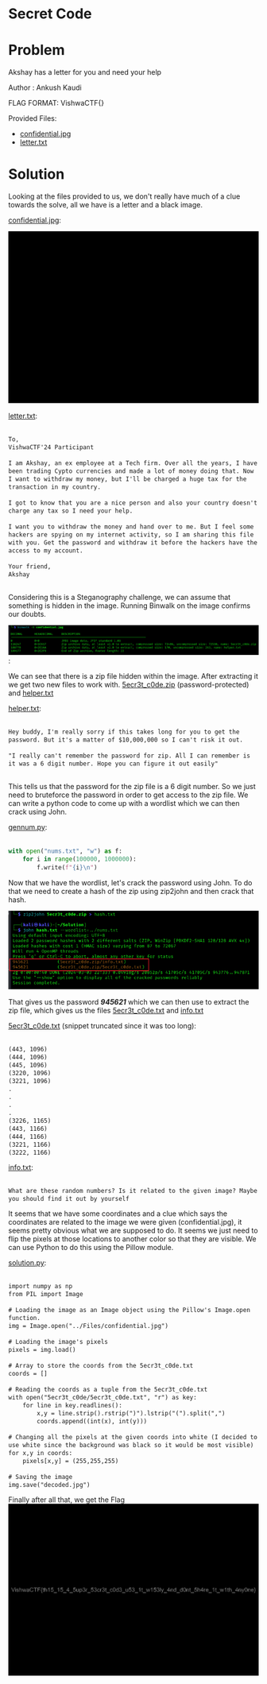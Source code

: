 # Secret Code

# Problem
Akshay has a letter for you and need your help

Author : Ankush Kaudi

FLAG FORMAT:
VishwaCTF{}

Provided Files:
 - [confidential.jpg](Files/confidential.jpg)
 - [letter.txt](Files/letter.txt)

# Solution
Looking at the files provided to us, we don't really have much of a clue towards the solve, all we have is a letter and a black image.

[confidential.jpg](Files/confidential.jpg):

![Black Image](Files/confidential.jpg)

[letter.txt](Files/letter.txt):

```

To,
VishwaCTF'24 Participant

I am Akshay, an ex employee at a Tech firm. Over all the years, I have been trading Cypto currencies and made a lot of money doing that. Now I want to withdraw my money, but I'll be charged a huge tax for the transaction in my country.

I got to know that you are a nice person and also your country doesn't charge any tax so I need your help. 

I want you to withdraw the money and hand over to me. But I feel some hackers are spying on my internet activity, so I am sharing this file with you. Get the password and withdraw it before the hackers have the access to my account.

Your friend,
Akshay


```

Considering this is a Steganography challenge, we can assume that something is hidden in the image. Running Binwalk on the image confirms our doubts.

![Binwalk](Solution/binwalk.png):

We can see that there is a zip file hidden within the image. After extracting it we get two new files to work with. [5ecr3t_c0de.zip](Solution/5ecr3t_c0de.zip) (password-protected) and [helper.txt](Solution/helper.txt)

[helper.txt](Solution/helper.txt):
```

Hey buddy, I'm really sorry if this takes long for you to get the password. But it's a matter of $10,000,000 so I can't risk it out.

"I really can't remember the password for zip. All I can remember is it was a 6 digit number. Hope you can figure it out easily"


```

This tells us that the password for the zip file is a 6 digit number. So we just need to bruteforce the password in order to get access to the zip file. We can write a python code to come up with a wordlist which we can then crack using John.

[gennum.py](Solution/gennum.py):
```python

with open("nums.txt", "w") as f:
    for i in range(100000, 1000000):
        f.write(f"{i}\n")

```
Now that we have the wordlist, let's crack the password using John. To do that we need to create a hash of the zip using zip2john and then crack that hash.

![john.png](Solution/john.png)

That gives us the password _**945621**_ which we can then use to extract the zip file, which gives us the files [5ecr3t_c0de.txt](Solution/5ecr3t_c0de/5ecr3t_c0de.txt) and [info.txt](Solution/5ecr3t_c0de/info.txt)

[5ecr3t_c0de.txt](Solution/5ecr3t_c0de/5ecr3t_c0de.txt) (snippet truncated since it was too long):

```

(443, 1096)
(444, 1096)
(445, 1096)
(3220, 1096)
(3221, 1096)
.
.
.
.
(3226, 1165)
(443, 1166)
(444, 1166)
(3221, 1166)
(3222, 1166)

```

[info.txt](Solution/5ecr3t_c0de/info.txt):
```

What are these random numbers? Is it related to the given image? Maybe you should find it out by yourself

```

It seems that we have some coordinates and a clue which says the coordinates are related to the image we were given (confidential.jpg), it seems pretty obvious what we are supposed to do.
It seems we just need to flip the pixels at those locations to another color so that they are visible. We can use Python to do this using the Pillow module.

[solution.py](Solution/solution.py):
```

import numpy as np
from PIL import Image

# Loading the image as an Image object using the Pillow's Image.open function.
img = Image.open("../Files/confidential.jpg")

# Loading the image's pixels
pixels = img.load()

# Array to store the coords from the 5ecr3t_c0de.txt
coords = []

# Reading the coords as a tuple from the 5ecr3t_c0de.txt
with open("5ecr3t_c0de/5ecr3t_c0de.txt", "r") as key:
    for line in key.readlines():
        x,y = line.strip().rstrip(")").lstrip("(").split(",")
        coords.append((int(x), int(y)))

# Changing all the pixels at the given coords into white (I decided to use white since the background was black so it would be most visible)
for x,y in coords:
    pixels[x,y] = (255,255,255)

# Saving the image
img.save("decoded.jpg")

```

Finally after all that, we get the Flag
![Flag](Solution/decoded.jpg)
